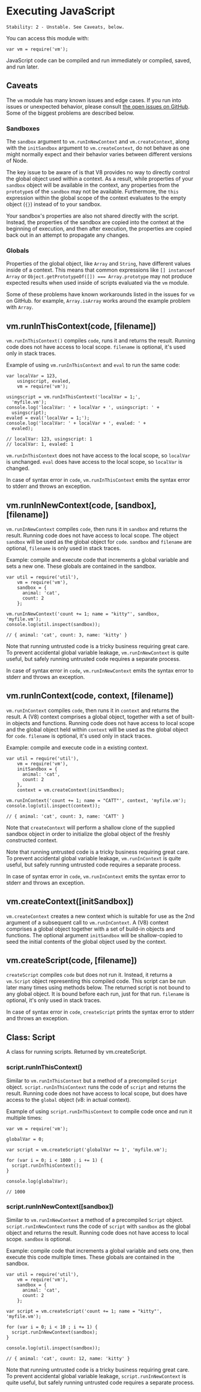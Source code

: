 # Executing JavaScript

    Stability: 2 - Unstable. See Caveats, below.

<!--name=vm-->

You can access this module with:

    var vm = require('vm');

JavaScript code can be compiled and run immediately or compiled, saved, and run later.

## Caveats

The `vm` module has many known issues and edge cases. If you run into
issues or unexpected behavior, please consult [the open issues on
GitHub](https://github.com/joyent/node/issues?labels=vm&state=open).
Some of the biggest problems are described below.

### Sandboxes

The `sandbox` argument to `vm.runInNewContext` and `vm.createContext`,
along with the `initSandbox` argument to `vm.createContext`, do not
behave as one might normally expect and their behavior varies
between different versions of Node.

The key issue to be aware of is that V8 provides no way to directly
control the global object used within a context. As a result, while
properties of your `sandbox` object will be available in the context,
any properties from the `prototype`s of the `sandbox` may not be
available. Furthermore, the `this` expression within the global scope
of the context evaluates to the empty object (`{}`) instead of to
your sandbox.

Your sandbox's properties are also not shared directly with the script.
Instead, the properties of the sandbox are copied into the context at
the beginning of execution, and then after execution, the properties
are copied back out in an attempt to propagate any changes.

### Globals

Properties of the global object, like `Array` and `String`, have
different values inside of a context. This means that common
expressions like `[] instanceof Array` or
`Object.getPrototypeOf([]) === Array.prototype` may not produce
expected results when used inside of scripts evaluated via the `vm` module.

Some of these problems have known workarounds listed in the issues for
`vm` on GitHub. for example, `Array.isArray` works around
the example problem with `Array`.

## vm.runInThisContext(code, [filename])

`vm.runInThisContext()` compiles `code`, runs it and returns the result. Running
code does not have access to local scope. `filename` is optional, it's used only
in stack traces.

Example of using `vm.runInThisContext` and `eval` to run the same code:

    var localVar = 123,
        usingscript, evaled,
        vm = require('vm');

    usingscript = vm.runInThisContext('localVar = 1;',
      'myfile.vm');
    console.log('localVar: ' + localVar + ', usingscript: ' +
      usingscript);
    evaled = eval('localVar = 1;');
    console.log('localVar: ' + localVar + ', evaled: ' +
      evaled);

    // localVar: 123, usingscript: 1
    // localVar: 1, evaled: 1

`vm.runInThisContext` does not have access to the local scope, so `localVar` is unchanged.
`eval` does have access to the local scope, so `localVar` is changed.

In case of syntax error in `code`, `vm.runInThisContext` emits the syntax error to stderr
and throws an exception.


## vm.runInNewContext(code, [sandbox], [filename])

`vm.runInNewContext` compiles `code`, then runs it in `sandbox` and returns the
result. Running code does not have access to local scope. The object `sandbox`
will be used as the global object for `code`.
`sandbox` and `filename` are optional, `filename` is only used in stack traces.

Example: compile and execute code that increments a global variable and sets a new one.
These globals are contained in the sandbox.

    var util = require('util'),
        vm = require('vm'),
        sandbox = {
          animal: 'cat',
          count: 2
        };

    vm.runInNewContext('count += 1; name = "kitty"', sandbox, 'myfile.vm');
    console.log(util.inspect(sandbox));

    // { animal: 'cat', count: 3, name: 'kitty' }

Note that running untrusted code is a tricky business requiring great care.  To prevent accidental
global variable leakage, `vm.runInNewContext` is quite useful, but safely running untrusted code
requires a separate process.

In case of syntax error in `code`, `vm.runInNewContext` emits the syntax error to stderr
and throws an exception.

## vm.runInContext(code, context, [filename])

`vm.runInContext` compiles `code`, then runs it in `context` and returns the
result. A (V8) context comprises a global object, together with a set of
built-in objects and functions. Running code does not have access to local scope
and the global object held within `context` will be used as the global object
for `code`.
`filename` is optional, it's used only in stack traces.

Example: compile and execute code in a existing context.

    var util = require('util'),
        vm = require('vm'),
        initSandbox = {
          animal: 'cat',
          count: 2
        },
        context = vm.createContext(initSandbox);

    vm.runInContext('count += 1; name = "CATT"', context, 'myfile.vm');
    console.log(util.inspect(context));

    // { animal: 'cat', count: 3, name: 'CATT' }

Note that `createContext` will perform a shallow clone of the supplied sandbox object in order to
initialize the global object of the freshly constructed context.

Note that running untrusted code is a tricky business requiring great care.  To prevent accidental
global variable leakage, `vm.runInContext` is quite useful, but safely running untrusted code
requires a separate process.

In case of syntax error in `code`, `vm.runInContext` emits the syntax error to stderr
and throws an exception.

## vm.createContext([initSandbox])

`vm.createContext` creates a new context which is suitable for use as the 2nd argument of a subsequent
call to `vm.runInContext`. A (V8) context comprises a global object together with a set of
build-in objects and functions. The optional argument `initSandbox` will be shallow-copied
to seed the initial contents of the global object used by the context.

## vm.createScript(code, [filename])

`createScript` compiles `code` but does not run it. Instead, it returns a
`vm.Script` object representing this compiled code. This script can be run
later many times using methods below. The returned script is not bound to any
global object. It is bound before each run, just for that run. `filename` is
optional, it's only used in stack traces.

In case of syntax error in `code`, `createScript` prints the syntax error to stderr
and throws an exception.


## Class: Script

A class for running scripts.  Returned by vm.createScript.

### script.runInThisContext()

Similar to `vm.runInThisContext` but a method of a precompiled `Script` object.
`script.runInThisContext` runs the code of `script` and returns the result.
Running code does not have access to local scope, but does have access to the `global` object
(v8: in actual context).

Example of using `script.runInThisContext` to compile code once and run it multiple times:

    var vm = require('vm');

    globalVar = 0;

    var script = vm.createScript('globalVar += 1', 'myfile.vm');

    for (var i = 0; i < 1000 ; i += 1) {
      script.runInThisContext();
    }

    console.log(globalVar);

    // 1000


### script.runInNewContext([sandbox])

Similar to `vm.runInNewContext` a method of a precompiled `Script` object.
`script.runInNewContext` runs the code of `script` with `sandbox` as the global object and returns the result.
Running code does not have access to local scope. `sandbox` is optional.

Example: compile code that increments a global variable and sets one, then execute this code multiple times.
These globals are contained in the sandbox.

    var util = require('util'),
        vm = require('vm'),
        sandbox = {
          animal: 'cat',
          count: 2
        };

    var script = vm.createScript('count += 1; name = "kitty"', 'myfile.vm');

    for (var i = 0; i < 10 ; i += 1) {
      script.runInNewContext(sandbox);
    }

    console.log(util.inspect(sandbox));

    // { animal: 'cat', count: 12, name: 'kitty' }

Note that running untrusted code is a tricky business requiring great care.  To prevent accidental
global variable leakage, `script.runInNewContext` is quite useful, but safely running untrusted code
requires a separate process.
